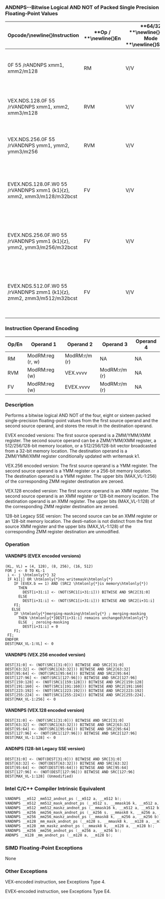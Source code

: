 ### ANDNPS--Bitwise Logical AND NOT of Packed Single Precision Floating-Point Values


|**Opcode/**\newline{}**Instruction**|**Op / **\newline{}**En**|**64/32 **\newline{}**bit Mode **\newline{}**Support**|**CPUID **\newline{}**Feature **\newline{}**Flag**|**Description**|
|------------------------------------|-------------------------|------------------------------------------------------|--------------------------------------------------|---------------|
|0F 55 /rANDNPS xmm1, xmm2/m128|RM|V/V|SSE|Return the bitwise logical AND NOT of packed single-precision floating-point values in xmm1 and xmm2/mem. |
|VEX.NDS.128.0F 55 /rVANDNPS xmm1, xmm2, xmm3/m128|RVM|V/V|AVX|Return the bitwise logical AND NOT of packed single-precision floating-point values in xmm2 and xmm3/mem. |
|VEX.NDS.256.0F 55 /rVANDNPS ymm1, ymm2, ymm3/m256|RVM|V/V|AVX|Return the bitwise logical AND NOT of packed single-precision floating-point values in ymm2 and ymm3/mem.|
|EVEX.NDS.128.0F.W0 55 /rVANDNPS xmm1 {k1}{z}, xmm2, xmm3/m128/m32bcst|FV|V/V|AVX512VLAVX512DQ|Return the bitwise logical AND of packed single-precision floating-point values in xmm2 and xmm3/m128/m32bcst subject to writemask k1.|
|EVEX.NDS.256.0F.W0 55 /rVANDNPS ymm1 {k1}{z}, ymm2, ymm3/m256/m32bcst|FV|V/V|AVX512VLAVX512DQ|Return the bitwise logical AND of packed single-precision floating-point values in ymm2 and ymm3/m256/m32bcst subject to writemask k1.|
|EVEX.NDS.512.0F.W0 55 /rVANDNPS zmm1 {k1}{z}, zmm2, zmm3/m512/m32bcst|FV|V/V|AVX512DQ|Return the bitwise logical AND of packed single-precision floating-point values in zmm2 and zmm3/m512/m32bcst subject to writemask k1.|
### Instruction Operand Encoding


|Op/En|Operand 1|Operand 2|Operand 3|Operand 4|
|-----|---------|---------|---------|---------|
|RM|ModRM:reg (r, w)|ModRM:r/m (r)|NA|NA|
|RVM|ModRM:reg (w)|VEX.vvvv|ModRM:r/m (r)|NA|
|FV|ModRM:reg (w)|EVEX.vvvv|ModRM:r/m (r)|NA|
### Description


Performs a bitwise logical AND NOT of the four, eight or sixteen packed single-precision floating-point values from the first source operand and the second source operand, and stores the result in the destination operand.

EVEX encoded versions: The first source operand is a ZMM/YMM/XMM register. The second source operand can be a ZMM/YMM/XMM register, a 512/256/128-bit memory location, or a 512/256/128-bit vector broadcasted from a 32-bit memory location. The destination operand is a ZMM/YMM/XMM register conditionally updated with writemask k1.

VEX.256 encoded version: The first source operand is a YMM register. The second source operand is a YMM register or a 256-bit memory location. The destination operand is a YMM register. The upper bits (MAX_VL-1:256) of the corresponding ZMM register destination are zeroed.

VEX.128 encoded version: The first source operand is an XMM register. The second source operand is an XMM register or 128-bit memory location. The destination operand is an XMM register. The upper bits (MAX_VL-1:128) of the corresponding ZMM register destination are zeroed.

128-bit Legacy SSE version: The second source can be an XMM register or an 128-bit memory location. The desti-nation is not distinct from the first source XMM register and the upper bits (MAX_VL-1:128) of the corresponding ZMM register destination are unmodified.


### Operation
#### VANDNPS (EVEX encoded versions)
```info-verb
(KL, VL) = (4, 128), (8, 256), (16, 512)
FOR j <-  0 TO KL-1
 i <-  j \htmlonly{*} 32
 IF k1[j] OR \htmlonly{*}no writemask\htmlonly{*}
    IF (EVEX.b == 1) AND (SRC2 \htmlonly{*}is memory\htmlonly{*})
      THEN
        DEST[i+31:i] <-  (NOT(SRC1[i+31:i])) BITWISE AND SRC2[31:0]
      ELSE 
        DEST[i+31:i]  <- (NOT(SRC1[i+31:i])) BITWISE AND SRC2[i+31:i]
    FI;
   ELSE 
    IF \htmlonly{*}merging-masking\htmlonly{*} ; merging-masking
      THEN \htmlonly{*}DEST[i+31:i] remains unchanged\htmlonly{*}
      ELSE  ; zeroing-masking
        DEST[i+31:i] = 0
    FI;
 FI;
ENDFOR
DEST[MAX_VL-1:VL]  <- 0
```
#### VANDNPS (VEX.256 encoded version)
```info-verb
DEST[31:0] <-  (NOT(SRC1[31:0])) BITWISE AND SRC2[31:0]
DEST[63:32] <-  (NOT(SRC1[63:32])) BITWISE AND SRC2[63:32]
DEST[95:64] <-  (NOT(SRC1[95:64])) BITWISE AND SRC2[95:64]
DEST[127:96] <-  (NOT(SRC1[127:96])) BITWISE AND SRC2[127:96]
DEST[159:128]  <- (NOT(SRC1[159:128])) BITWISE AND SRC2[159:128]
DEST[191:160]  <- (NOT(SRC1[191:160])) BITWISE AND SRC2[191:160]
DEST[223:192] <-  (NOT(SRC1[223:192])) BITWISE AND SRC2[223:192]
DEST[255:224]  <- (NOT(SRC1[255:224])) BITWISE AND SRC2[255:224].
DEST[MAX_VL-1:256]  <- 0
```
#### VANDNPS (VEX.128 encoded version)
```info-verb
DEST[31:0]  <- (NOT(SRC1[31:0])) BITWISE AND SRC2[31:0]
DEST[63:32]  <- (NOT(SRC1[63:32])) BITWISE AND SRC2[63:32]
DEST[95:64]  <- (NOT(SRC1[95:64])) BITWISE AND SRC2[95:64]
DEST[127:96]  <- (NOT(SRC1[127:96])) BITWISE AND SRC2[127:96]
DEST[MAX_VL-1:128]  <- 0
```
#### ANDNPS (128-bit Legacy SSE version)
```info-verb
DEST[31:0] <-  (NOT(DEST[31:0])) BITWISE AND SRC[31:0]
DEST[63:32]  <- (NOT(DEST[63:32])) BITWISE AND SRC[63:32]
DEST[95:64]  <- (NOT(DEST[95:64])) BITWISE AND SRC[95:64]
DEST[127:96] <-  (NOT(DEST[127:96])) BITWISE AND SRC[127:96]
DEST[MAX_VL-1:128] (Unmodified)
```

### Intel C/C++ Compiler Intrinsic Equivalent

```cpp
VANDNPS __m512 _mm512_andnot_ps (__m512 a, __m512 b);
VANDNPS __m512 _mm512_mask_andnot_ps (__m512 s, __mmask16 k, __m512 a, __m512 b);
VANDNPS __m512 _mm512_maskz_andnot_ps (__mmask16 k, __m512 a, __m512 b);
VANDNPS __m256 _mm256_mask_andnot_ps (__m256 s, __mmask8 k, __m256 a, __m256 b);
VANDNPS __m256 _mm256_maskz_andnot_ps (__mmask8 k, __m256 a, __m256 b);
VANDNPS __m128 _mm_mask_andnot_ps (__m128 s, __mmask8 k, __m128 a, __m128 b);
VANDNPS __m128 _mm_maskz_andnot_ps (__mmask8 k, __m128 a, __m128 b);
VANDNPS __m256 _mm256_andnot_ps (__m256 a, __m256 b);
ANDNPS __m128 _mm_andnot_ps (__m128 a, __m128 b);
```
### SIMD Floating-Point Exceptions


None

### Other Exceptions


VEX-encoded instruction, see Exceptions Type 4.

EVEX-encoded instruction, see Exceptions Type E4.

